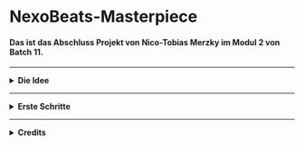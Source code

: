 # NexoBeats-Masterpiece
#### Das ist das Abschluss Projekt von Nico-Tobias Merzky im Modul 2 von Batch 11.

---
<details>
<summary><b> Die Idee </b></summary>
  
- Wie komme ich auf eine schlüssige <font color="limegreen">Idee</font>?
  - <font color="orange">Social Media
  - Spiele
  - Videos
  - Musik
  - Filme
  - Serien 
  </font>

_<font color="grey">Es gibt eine Menge Möglichkeiten eine Idee zu finden und sich daran zu orientieren.</font>_
  
</details>

---

<details>
<summary><b> Erste Schritte </b></summary>

## Wie gehe ich nun vor?
#### Nun wenn ich eine Idee habe, was ich erstellen möchte, habe ich schon mal einige schritte, was ich zu erstellen habe.

<details>
<summary><b> Pokemon be like game </b></summary>

- Main
- Pokémon Class
  - Pikachu
  - Raichu
  - Pichu
  - Hundemon
  - Glurak
  - Glumanda
- Attacken Class
  - Glut
  - Aquaknarre
  - Blitzschlag
  - Flammenwurf
  - Hyperstrahl
  - Tackle
  - Kratzer
  - Silberblick
  - Ruckzuckhieb
- Item Class
  - Trank
  - Pokéball
  - Fahrrad
  - Item Radar
  - Superball
  - Hyperball
  - Netzball
  - Meisterball
  - Sonderbonbon
  - Nestball
  - Dunkelball
  - Lichtball
  - Heilball
- City Class
  - Stadt 1
  - Stadt 2
  - Stadt 3
  - Stadt 4
- NPC's Class
  - Gegner
  - Freunde
  - Rivalen
  - Arena Leiter
  
</details>

<details>
<summary><b> Social Media App </b></summary>

- Main
- Accounts Class
  - Owner Account
  - Admin Account
  - Mod Account
  - VIP Account
  - Normal Account
- Games Class
  - League of Legends
  - Roblox
  - Minecraft
  - Diablo
  - Star Trek
  - Star Wars
  - Valorant
  - COD
  - GTA
  - Fallguys
  - Amongus
- Photos Class
  - Normales Foto
  - Photo Stack
- Videos Class
  - Normal Video
  - Long Video
  - GIF
- Chats Class
  - Freunde
  - Support
  - Kommentare
- Friends Class
  - Bester Freund
  - Freund
  
</details>

###### _Nun weiß ich anhand meiner Idee, was ich erstellen will und wie ich es erstellen will._
  
</details>

---

<details>
<summary><b> Credits </b></summary>

<details>
<summary><b> Contributors </b></summary>

# Unterstützer
- Gordon Lucas
- Christian Wietzke

</details>

---

<details>
<summary><b> Main Worker </b></summary>

# Hauptarbeiter
- Nico-Tobias Merzky

</details>

</details>